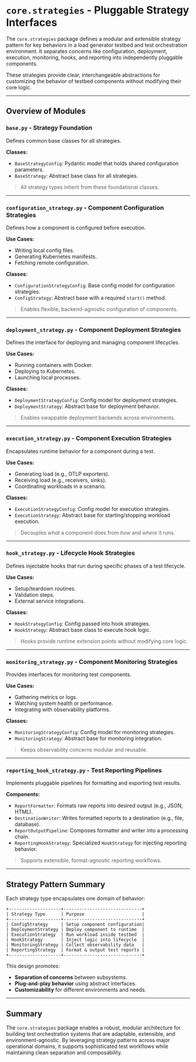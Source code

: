 # `core.strategies` - Pluggable Strategy Interfaces

The `core.strategies` package defines a modular and extensible strategy pattern for key behaviors in a load generator testbed and test orchestration environment. It separates concerns like configuration, deployment, execution, monitoring, hooks, and reporting into independently pluggable components.

These strategies provide clear, interchangeable abstractions for customizing the behavior of testbed components without modifying their core logic.

---

## Overview of Modules

### `base.py` - **Strategy Foundation**

Defines common base classes for all strategies.

**Classes:**
- `BaseStrategyConfig`: Pydantic model that holds shared configuration parameters.
- `BaseStrategy`: Abstract base class for all strategies.

> All strategy types inherit from these foundational classes.

---

### `configuration_strategy.py` - **Component Configuration Strategies**

Defines how a component is configured before execution.

**Use Cases:**
- Writing local config files.
- Generating Kubernetes manifests.
- Fetching remote configuration.

**Classes:**
- `ConfigurationStrategyConfig`: Base config model for configuration strategies.
- `ConfigStrategy`: Abstract base with a required `start()` method.

> Enables flexible, backend-agnostic configuration of components.

---

### `deployment_strategy.py` - **Component Deployment Strategies**

Defines the interface for deploying and managing component lifecycles.

**Use Cases:**
- Running containers with Docker.
- Deploying to Kubernetes.
- Launching local processes.

**Classes:**
- `DeploymentStrategyConfig`: Config model for deployment strategies.
- `DeploymentStrategy`: Abstract base for deployment behavior.

> Enables swappable deployment backends across environments.

---

### `execution_strategy.py` - **Component Execution Strategies**

Encapsulates runtime behavior for a component during a test.

**Use Cases:**
- Generating load (e.g., OTLP exporters).
- Receiving load (e.g., receivers, sinks).
- Coordinating workloads in a scenario.

**Classes:**
- `ExecutionStrategyConfig`: Config model for execution strategies.
- `ExecutionStrategy`: Abstract base for starting/stopping workload execution.

> Decouples *what* a component does from *how* and *where* it runs.

---

### `hook_strategy.py` - **Lifecycle Hook Strategies**

Defines injectable hooks that run during specific phases of a test lifecycle.

**Use Cases:**
- Setup/teardown routines.
- Validation steps.
- External service integrations.

**Classes:**
- `HookStrategyConfig`: Config passed into hook strategies.
- `HookStrategy`: Abstract base class to execute hook logic.

> Hooks provide runtime extension points without modifying core logic.

---

### `monitoring_strategy.py` - **Component Monitoring Strategies**

Provides interfaces for monitoring test components.

**Use Cases:**
- Gathering metrics or logs.
- Watching system health or performance.
- Integrating with observability platforms.

**Classes:**
- `MonitoringStrategyConfig`: Config model for monitoring strategies.
- `MonitoringStrategy`: Abstract base for monitoring integration.

> Keeps observability concerns modular and reusable.

---

### `reporting_hook_strategy.py` - **Test Reporting Pipelines**

Implements pluggable pipelines for formatting and exporting test results.

**Components:**
- `ReportFormatter`: Formats raw reports into desired output (e.g., JSON, HTML).
- `DestinationWriter`: Writes formatted reports to a destination (e.g., file, database).
- `ReportOutputPipeline`: Composes formatter and writer into a processing chain.
- `ReportingHookStrategy`: Specialized `HookStrategy` for injecting reporting behavior.

> Supports extensible, format-agnostic reporting workflows.

---

## Strategy Pattern Summary

Each strategy type encapsulates one domain of behavior:

```plaintext
+--------------------+------------------------------+
| Strategy Type      | Purpose                      |
+--------------------+------------------------------+
| ConfigStrategy     | Setup component configuration|
| DeploymentStrategy | Deploy component to runtime  |
| ExecutionStrategy  | Run workload inside testbed  |
| HookStrategy       | Inject logic into lifecycle  |
| MonitoringStrategy | Collect observability data   |
| ReportingStrategy  | Format & output test reports |
+--------------------+------------------------------+
```

This design promotes:
- **Separation of concerns** between subsystems.
- **Plug-and-play behavior** using abstract interfaces.
- **Customizability** for different environments and needs.

---

## Summary

The `core.strategies` package enables a robust, modular architecture for building test orchestration systems that are adaptable, extensible, and environment-agnostic. By leveraging strategy patterns across major operational domains, it supports sophisticated test workflows while maintaining clean separation and composability.

